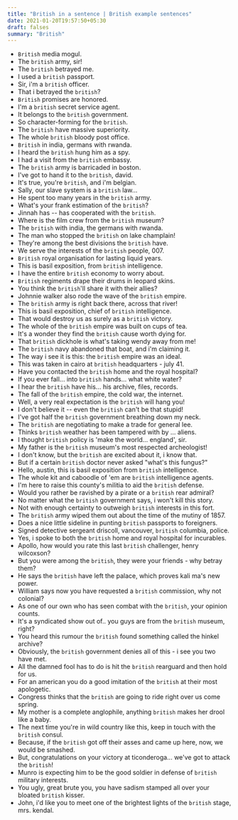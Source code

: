 ```yaml
---
title: "British in a sentence | British example sentences"
date: 2021-01-20T19:57:50+05:30
draft: falses
summary: "British"
---
```

- `British` media mogul.
- The `british` army, sir!
- The `british` betrayed me.
- I used a `british` passport.
- Sir, i'm a `british` officer.
- That i betrayed the `british`?
- `British` promises are honored.
- I'm a `british` secret service agent.
- It belongs to the `british` government.
- So character-forming for the `british`.
- The `british` have massive superiority.
- The whole `british` bloody post office.
- `British` in india, germans with rwanda.
- I heard the `british` hung him as a spy.
- I had a visit from the `british` embassy.
- The `british` army is barricaded in boston.
- I've got to hand it to the `british`, david.
- It's true, you're `british`, and i'm belgian.
- Sally, our slave system is a `british` law...
- He spent too many years in the `british` army.
- What's your frank estimation of the `british`?
- Jinnah has -- has cooperated with the `british`.
- Where is the film crew from the `british` museum?
- The `british` with india, the germans with rwanda.
- The man who stopped the `british` on lake champlain!
- They're among the best divisions the `british` have.
- We serve the interests of the `british` people, 007.
- `British` royal organisation for lasting liquid years.
- This is basil exposition, from `british` intelligence.
- I have the entire `british` economy to worry about.
- `British` regiments drape their drums in leopard skins.
- You think the `british`'ll share it with their allies?
- Johnnie walker also rode the wave of the `british` empire.
- The `british` army is right back there, across that river!
- This is basil exposition, chief of `british` intelligence.
- That would destroy us as surely as a `british` victory.
- The whole of the `british` empire was built on cups of tea.
- It's a wonder they find the `british` cause worth dying for.
- That `british` dickhole is what's taking wendy away from me!
- The `british` navy abandoned that boat, and i'm claiming it.
- The way i see it is this: the `british` empire was an ideal.
- This was taken in cairo at `british` headquarters - july 41.
- Have you contacted the `british` home and the royal hospital?
- If you ever fall... into `british` hands... what white water?
- I hear the `british` have his... his archive, files, records.
- The fall of the `british` empire, the cold war, the internet.
- Well, a very real expectation is the `british` will hang you!
- I don't believe it -- even the `british` can't be that stupid!
- I've got half the `british` government breathing down my neck.
- The `british` are negotiating to make a trade for general lee.
- Thinks `british` weather has been tampered with by ... aliens.
- I thought `british` policy is 'make the world... england', sir.
- My father is the `british` museum's most respected archeologist!
- I don't know, but the `british` are excited about it, i know that.
- But if a certain `british` doctor never asked "what's this fungus?"
- Hello, austin, this is basil exposition from `british` intelligence.
- The whole kit and caboodle of 'em are `british` intelligence agents.
- I'm here to raise this county's militia to aid the `british` defense.
- Would you rather be ravished by a pirate or a `british` rear admiral?
- No matter what the `british` government says, i won't kill this story.
- Not with enough certainty to outweigh `british` interests in this fort.
- The `british` army wiped them out about the time of the mutiny of 1857.
- Does a nice little sideline in punting `british` passports to foreigners.
- Signed detective sergeant driscoll, vancouver, `british` columbia, police.
- Yes, i spoke to both the `british` home and royal hospital for incurables.
- Apollo, how would you rate this last `british` challenger, henry wilcoxson?
- But you were among the `british`, they were your friends - why betray them?
- He says the `british` have left the palace, which proves kali ma's new power.
- William says now you have requested a `british` commission, why not colonial?
- As one of our own who has seen combat with the `british`, your opinion counts.
- It's a syndicated show out of.. you guys are from the `british` museum, right?
- You heard this rumour the `british` found something called the hinkel archive?
- Obviously, the `british` government denies all of this - i see you two have met.
- All the damned fool has to do is hit the `british` rearguard and then hold for us.
- For an american you do a good imitation of the `british` at their most apologetic.
- Congress thinks that the `british` are going to ride right over us come spring.
- My mother is a complete anglophile, anything `british` makes her drool like a baby.
- The next time you're in wild country like this, keep in touch with the `british` consul.
- Because, if the `british` got off their asses and came up here, now, we would be smashed.
- But, congratulations on your victory at ticonderoga... we've got to attack the `british`!
- Munro is expecting him to be the good soldier in defense of `british` military interests.
- You ugly, great brute you, you have sadism stamped all over your bloated `british` kisser.
- John, i'd like you to meet one of the brightest lights of the `british` stage, mrs. kendal.
                 
